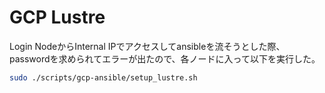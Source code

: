 # GCP Lustre

Login NodeからInternal IPでアクセスしてansibleを流そうとした際、passwordを求められてエラーが出たので、各ノードに入って以下を実行した。

```bash
sudo ./scripts/gcp-ansible/setup_lustre.sh
```
